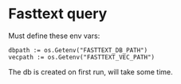 # Fasttext query

Must define these env vars:

```
dbpath := os.Getenv("FASTTEXT_DB_PATH")
vecpath := os.Getenv("FASTTEXT_VEC_PATH")
```

The db is created on first run, will take some time.

